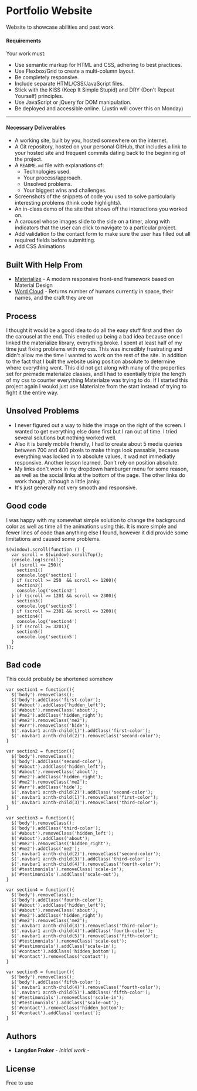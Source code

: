 # Portfolio Website

Website to showcase abilities and past work.


#### Requirements

Your work must:

- Use semantic markup for HTML and CSS, adhering to best practices.
- Use Flexbox/Grid to create a multi-column layout.
- Be completely responsive.
- Include separate HTML/CSS/JavaScript files.
- Stick with the KISS (Keep It Simple Stupid) and DRY (Don't Repeat Yourself) principles.
- Use JavaScript or jQuery for DOM manipulation.
- Be deployed and accessible online. (Justin will cover this on Monday)


---

#### Necessary Deliverables

- A working site, built by you, hosted somewhere on the internet.
- A Git repository, hosted on your personal GitHub, that includes a link to your hosted site and frequent commits dating back to the beginning of the project.
- A `README.md` file with explanations of:
  - Technologies used.
  - Your process/approach.
  - Unsolved problems.
  - Your biggest wins and challenges.
- Screenshots of the snippets of code you used to solve particularly interesting problems (think code highlights).
- An in-class demo of the site that shows off the interactions you worked on.
- A carousel whose images slide to the side on a timer, along with indicators that the user can click to navigate to a particular project.
- Add validation to the contact form to make sure the user has filled out all required fields before submitting.
- Add CSS Animations

## Built With Help From

* [Materialize](https://materializecss.com/) - A modern responsive front-end framework based on Material Design
* [Word Cloud](http://www.goat1000.com/tagcanvas.php) - Returns number of humans currently in space, their names, and the craft they are on



## Process
  I thought it would be a good idea to do all the easy stuff first and then do the carousel at the end.  This eneded up being a bad idea because once I linked the materialize library, everything broke. I spent at least half of my time just fixing problems with my css.  This was incredibly frustrating and didn't allow me the time I wanted to work on the rest of the site. In addition to the fact that I built the website using position absolute to determine where everything went.  This did not get along with many of the properties set for premade materialze classes, and I had to esentially triple the length of my css to counter everything Materialze was trying to do.  If I started this project again I woukd just use Materialze from the start instead of trying to fight it the entire way. 

## Unsolved Problems
  - I never figured out a way to hide the image on the right of the screen.  I wanted to get everything else done first but I ran out of time.  I tried several solutions but nothing worked well. 
  - Also it is barely mobile friendly, I had to create about 5 media queries between 700 and 400 pixels to make things look passable, because everything was locked in to absolute values, it wad not immediatly responsive.  Another lesson learned.  Don't rely on position absolute.
  - My links don't work in my dropdown hamburger menu for some reason, as well as the social links at the bottom of the page.  The other links do work though, although a little janky.  
  - It's just generally not very smooth and responsive.

## Good code
I was happy with my somewhat simple solution to change the background color as well as time all the animations using this.  It is more simple and fewer lines of code than anything else I found, however it did provide some limitations and caused some problems.  

```
$(window).scroll(function () {
  var scroll = $(window).scrollTop();
  console.log(scroll);
  if (scroll <= 250){
    section1()
    console.log('section1')
  } if (scroll >= 250  && scroll <= 1200){
    section2()
    console.log('section2')
  } if (scroll >= 1201 && scroll <= 2300){
    section3()
    console.log('section3')
  } if (scroll >= 2301 && scroll <= 3200){
    section4()
    console.log('section4')
  } if (scroll >= 3201){
    section5()
    console.log('section5')
  }
});
```

## Bad code
This could probably be shortened somehow
```
var section1 = function(){
  $('body').removeClass();
  $('body').addClass('first-color');
  $('#about').addClass('hidden_left');
  $('#about').removeClass('about');
  $('#me2').addClass('hidden_right');
  $('#me2').removeClass('me2');
  $('#arr').removeClass('hide');
  $('.navbar1 a:nth-child(1)').addClass('first-color');
  $('.navbar1 a:nth-child(2)').removeClass('second-color');
}

var section2 = function(){
  $('body').removeClass();
  $('body').addClass('second-color');
  $('#about').addClass('hidden_left');
  $('#about').removeClass('about');
  $('#me2').addClass('hidden_right');
  $('#me2').removeClass('me2');
  $('#arr').addClass('hide');
  $('.navbar1 a:nth-child(2)').addClass('second-color');
  $('.navbar1 a:nth-child(1)').removeClass('first-color');
  $('.navbar1 a:nth-child(3)').removeClass('third-color');
}

var section3 = function(){
  $('body').removeClass();
  $('body').addClass('third-color');
  $('#about').removeClass('hidden_left');
  $('#about').addClass('about');
  $('#me2').removeClass('hidden_right');
  $('#me2').addClass('me2');
  $('.navbar1 a:nth-child(2)').removeClass('second-color');
  $('.navbar1 a:nth-child(3)').addClass('third-color');
  $('.navbar1 a:nth-child(4)').removeClass('fourth-color');
  $('#testimonials').removeClass('scale-in');
  $('#testimonials').addClass('scale-out');
}

var section4 = function(){
  $('body').removeClass();
  $('body').addClass('fourth-color');
  $('#about').addClass('hidden_left');
  $('#about').removeClass('about');
  $('#me2').addClass('hidden_right');
  $('#me2').removeClass('me2');
  $('.navbar1 a:nth-child(3)').removeClass('third-color');
  $('.navbar1 a:nth-child(4)').addClass('fourth-color');
  $('.navbar1 a:nth-child(5)').removeClass('fifth-color');
  $('#testimonials').removeClass('scale-out');
  $('#testimonials').addClass('scale-in');
  $('#contact').addClass('hidden_bottom');
  $('#contact').removeClass('contact');
}

var section5 = function(){
  $('body').removeClass();
  $('body').addClass('fifth-color');
  $('.navbar1 a:nth-child(4)').removeClass('fourth-color');
  $('.navbar1 a:nth-child(5)').addClass('fifth-color');
  $('#testimonials').removeClass('scale-in');
  $('#testimonials').addClass('scale-out');
  $('#contact').removeClass('hidden_bottom');
  $('#contact').addClass('contact');
}
```
## Authors

* **Langdon Froker** - *Initial work* - 


## License

Free to use



